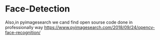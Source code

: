 # Face-Detection
Also,in pyimagesearch we cand find open sourse code done in professionally way
https://www.pyimagesearch.com/2018/09/24/opencv-face-recognition/
